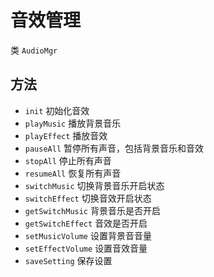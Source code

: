 
# 音效管理

类 `AudioMgr`


## 方法
- `init` 初始化音效
- `playMusic` 播放背景音乐
- `playEffect` 播放音效
- `pauseAll` 暂停所有声音，包括背景音乐和音效
- `stopAll` 停止所有声音
- `resumeAll` 恢复所有声音
- `switchMusic` 切换背景音乐开启状态
- `switchEffect` 切换音效开启状态
- `getSwitchMusic` 背景音乐是否开启
- `getSwitchEffect` 音效是否开启
- `setMusicVolume` 设置背景音音量
- `setEffectVolume` 设置音效音量
- `saveSetting` 保存设置


